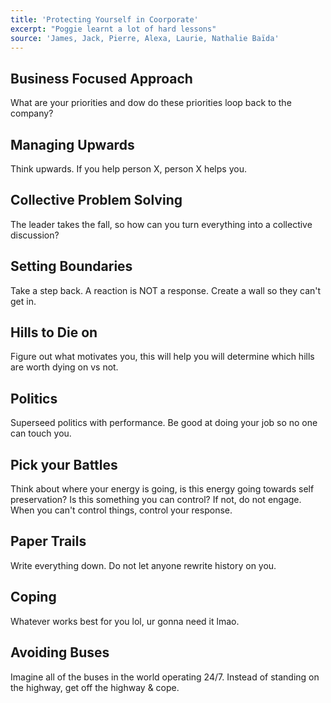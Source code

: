 ```yaml
---
title: 'Protecting Yourself in Coorporate'
excerpt: "Poggie learnt a lot of hard lessons"
source: 'James, Jack, Pierre, Alexa, Laurie, Nathalie Baïda'
---
```


## Business Focused Approach
What are your priorities and dow do these priorities loop back to the company?

## Managing Upwards
Think upwards. If you help person X, person X helps you.

## Collective Problem Solving
The leader takes the fall, so how can you turn everything into a collective discussion?

## Setting Boundaries
Take a step back. A reaction is NOT a response. Create a wall so they can't get in.

## Hills to Die on
Figure out what motivates you, this will help you will determine which hills are worth dying on vs not.

## Politics
Superseed politics with performance. Be good at doing your job so no one can touch you.

## Pick your Battles
Think about where your energy is going, is this energy going towards self preservation? Is this something you can control? If not, do not engage. When you can't control things, control your response.

## Paper Trails
Write everything down. Do not let anyone rewrite history on you.

## Coping
Whatever works best for you lol, ur gonna need it lmao.

## Avoiding Buses
Imagine all of the buses in the world operating 24/7. Instead of standing on the highway, get off the highway & cope.